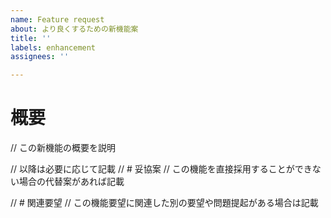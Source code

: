 ```yaml
---
name: Feature request
about: より良くするための新機能案
title: ''
labels: enhancement
assignees: ''

---
```


# 概要
// この新機能の概要を説明


// 以降は必要に応じて記載
// # 妥協案
// この機能を直接採用することができない場合の代替案があれば記載

// # 関連要望
// この機能要望に関連した別の要望や問題提起がある場合は記載
